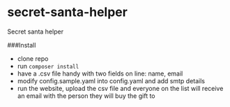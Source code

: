 secret-santa-helper
===================

Secret santa helper

###Install
- clone repo
- run `composer install`
- have a .csv file handy with two fields on line: name, email
- modify config.sample.yaml into config.yaml and add smtp details
- run the website, upload the csv file and everyone on the list will receive an email with the person they will buy the gift to
